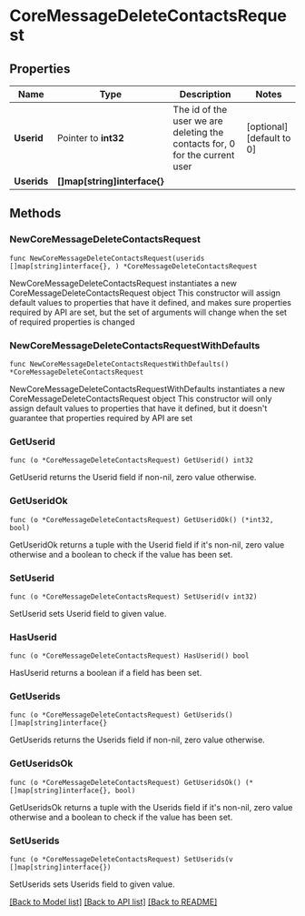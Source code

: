 # CoreMessageDeleteContactsRequest

## Properties

Name | Type | Description | Notes
------------ | ------------- | ------------- | -------------
**Userid** | Pointer to **int32** | The id of the user we are deleting the contacts for, 0 for the                     current user | [optional] [default to 0]
**Userids** | **[]map[string]interface{}** |  | 

## Methods

### NewCoreMessageDeleteContactsRequest

`func NewCoreMessageDeleteContactsRequest(userids []map[string]interface{}, ) *CoreMessageDeleteContactsRequest`

NewCoreMessageDeleteContactsRequest instantiates a new CoreMessageDeleteContactsRequest object
This constructor will assign default values to properties that have it defined,
and makes sure properties required by API are set, but the set of arguments
will change when the set of required properties is changed

### NewCoreMessageDeleteContactsRequestWithDefaults

`func NewCoreMessageDeleteContactsRequestWithDefaults() *CoreMessageDeleteContactsRequest`

NewCoreMessageDeleteContactsRequestWithDefaults instantiates a new CoreMessageDeleteContactsRequest object
This constructor will only assign default values to properties that have it defined,
but it doesn't guarantee that properties required by API are set

### GetUserid

`func (o *CoreMessageDeleteContactsRequest) GetUserid() int32`

GetUserid returns the Userid field if non-nil, zero value otherwise.

### GetUseridOk

`func (o *CoreMessageDeleteContactsRequest) GetUseridOk() (*int32, bool)`

GetUseridOk returns a tuple with the Userid field if it's non-nil, zero value otherwise
and a boolean to check if the value has been set.

### SetUserid

`func (o *CoreMessageDeleteContactsRequest) SetUserid(v int32)`

SetUserid sets Userid field to given value.

### HasUserid

`func (o *CoreMessageDeleteContactsRequest) HasUserid() bool`

HasUserid returns a boolean if a field has been set.

### GetUserids

`func (o *CoreMessageDeleteContactsRequest) GetUserids() []map[string]interface{}`

GetUserids returns the Userids field if non-nil, zero value otherwise.

### GetUseridsOk

`func (o *CoreMessageDeleteContactsRequest) GetUseridsOk() (*[]map[string]interface{}, bool)`

GetUseridsOk returns a tuple with the Userids field if it's non-nil, zero value otherwise
and a boolean to check if the value has been set.

### SetUserids

`func (o *CoreMessageDeleteContactsRequest) SetUserids(v []map[string]interface{})`

SetUserids sets Userids field to given value.



[[Back to Model list]](../README.md#documentation-for-models) [[Back to API list]](../README.md#documentation-for-api-endpoints) [[Back to README]](../README.md)


